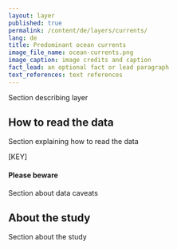 ```yaml
---
layout: layer
published: true
permalink: /content/de/layers/currents/
lang: de
title: Predominant ocean currents
image_file_name: ocean-currents.png
image_caption: image credits and caption
fact_lead: an optional fact or lead paragraph
text_references: text references
---
```


Section describing layer

## How to read the data

Section explaining how to read the data

[KEY]

#### Please beware

Section about data caveats

## About the study

Section about the study
